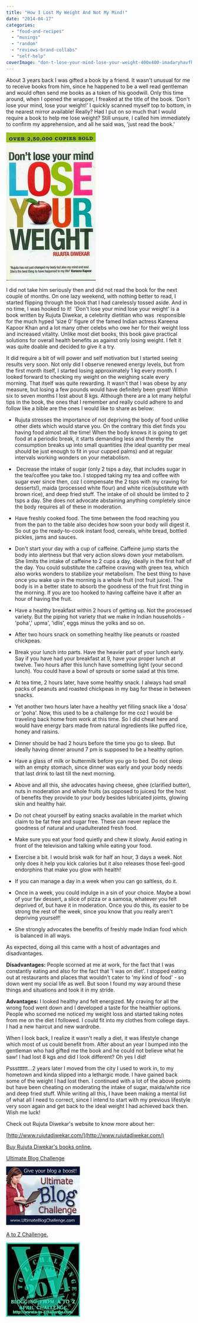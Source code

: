 ```yaml
---
title: "How I Lost My Weight And Not My Mind!"
date: "2014-04-17"
categories: 
  - "food-and-recipes"
  - "musings"
  - "random"
  - "reviews-brand-collabs"
  - "self-help"
coverImage: "don-t-lose-your-mind-lose-your-weight-400x400-imadaryhavfhdnfv.jpeg"
---
```


About 3 years back I was gifted a book by a friend. It wasn't unusual for me to receive books from him, since he happened to be a well read gentleman and would often send me books as a token of his goodwill. Only this time around, when I opened the wrapper, I freaked at the title of the book. 'Don't lose your mind, lose your weight!' I quickly scanned myself top to bottom, in the nearest mirror available! Really? Had I put on so much that I would require a book to help me lose weight? Still unsure, I called him immediately to confirm my apprehension, and all he said was, 'just read the book.'

[![](images/don-t-lose-your-mind-lose-your-weight-400x400-imadaryhavfhdnfv.jpeg)](http://ifsbutsandsetcs.com/wp-content/uploads/2014/04/don-t-lose-your-mind-lose-your-weight-400x400-imadaryhavfhdnfv.jpeg)

I did not take him seriously then and did not read the book for the next couple of months. On one lazy weekend, with nothing better to read, I started flipping through the book that I had carelessly tossed aside. And in no time, I was hooked to it!  'Don't lose your mind lose your weight' is a book written by Rujuta Diwekar, a celebrity dietitian who was  responsible for the much hyped 'size 0' figure of the famed Indian actress Kareena Kapoor Khan and a lot many other celebs who owe her for their weight loss and increased vitality. Unlike most diet books, this book gave practical solutions for overall health benefits as against only losing weight. I felt it was quite doable and decided to give it a try.

It did require a bit of will power and self motivation but I started seeing results very soon. Not only did I observe renewed energy levels, but from the first month itself, I started losing approximately 1 kg every month. I looked forward to checking my weight on the weighing scale every morning. That itself was quite rewarding. It wasn't that I was obese by any measure, but losing a few pounds would have definitely been great! Within six to seven months I lost about 8 kgs. Although there are a lot many helpful tips in the book, the ones that I remember and really could adhere to and follow like a bible are the ones I would like to share as below:

- Rujuta stresses the importance of not depriving the body of food unlike other diets which would starve you. On the contrary this diet finds you having food almost all the time! When the body knows it is going to get food at a periodic break, it starts demanding less and thereby the consumption breaks up into small quantities (the ideal quantity per meal should be just enough to fit in your cupped palms) and at regular intervals working wonders on your metabolism.

-  Decrease the intake of sugar (only 2 tsps a day, that includes sugar in the tea/coffee you take too. I stopped taking my tea and coffee with sugar ever since then, coz I compensate the 2 tsps with my craving for desserts!), maida (processed white flour) and white rice(substitute with brown rice), and deep fried stuff. The intake of oil should be limited to 2 tsps a day. She does not advocate abstaining anything completely since the body requires all of these in moderation.

- Have freshly cooked food. The time between the food reaching you from the pan to the table also decides how soon your body will digest it. So out go the ready-to-cook instant food, cereals, white bread, bottled pickles, jams and sauces.

- Don't start your day with a cup of caffeine. Caffeine jump starts the body into alertness but that very action slows down your metabolism. She limits the intake of caffeine to 2 cups a day, ideally in the first half of the day. You could substitute the caffeine craving with green tea, which also works wonders to stabilize your metabolism. The best thing to have once you wake up in the morning is a whole fruit (not fruit juice). The body is in a better state to absorb the goodness of the fruit first thing in the morning. If you are too hooked to having caffeine have it after an hour of having the fruit.

- Have a healthy breakfast within 2 hours of getting up. Not the processed variety. But the piping hot variety that we make in Indian households - 'poha',' upma', 'idlis', eggs minus the yolks and so on.

- After two hours snack on something healthy like peanuts or roasted chickpeas.

- Break your lunch into parts. Have the heavier part of your lunch early. Say if you have had your breakfast at 9, have your proper lunch at twelve. Two hours after this lunch have something light (your second lunch). You could have a bowl of sprouts or some salad at this time.

- At tea time, 2 hours later, have some healthy snack. I always had small packs of peanuts and roasted chickpeas in my bag for these in between snacks.

- Yet another two hours later have a healthy yet filling snack like a 'dosa' or 'poha'. Now, this used to be a challenge for me coz I would be traveling back home from work at this time. So I did cheat here and would have energy bars made from natural ingredients like puffed rice, honey and raisins.

- Dinner should be had 2 hours before the time you go to sleep. But ideally having dinner around 7 pm is supposed to be a healthy option.

- Have a glass of milk or buttermilk before you go to bed. Do not sleep with an empty stomach, since dinner was early and your body needs that last drink to last till the next morning.

- Above and all this, she advocates having cheese, ghee (clarified butter), nuts in moderation and whole fruits (as opposed to juices) for the host of benefits they provide to your body besides lubricated joints, glowing skin and healthy hair.

- Do not cheat yourself by eating snacks available in the market which claim to be fat free and sugar free. These can never replace the goodness of natural and unadulterated fresh food.

- Make sure you eat your food quietly and chew it slowly. Avoid eating in front of the television and talking while eating your food.

- Exercise a bit. I would brisk walk for half an hour, 3 days a week. Not only does it help you kick calories but it also releases those feel-good endorphins that make you glow with health!

- If you can manage a day in a week when you can go saltless, do it.

- Once in a week, you could indulge in a sin of your choice. Maybe a bowl of your fav dessert, a slice of pizza or a samosa, whatever you felt deprived of, but have it in moderation. Once you do this, its easier to be strong the rest of the week, since you know that you really aren't depriving yourself!

- She strongly advocates the benefits of freshly made Indian food which is balanced in all ways.

As expected, doing all this came with a host of advantages and disadvantages.

**Disadvantages:** People scorned at me at work, for the fact that I was constantly eating and also for the fact that 'I was on diet'. I stopped eating out at restaurants and places that wouldn't cater to 'my kind of food' - so down went my social life as well. But soon I found my way around these things and situations and took it in my stride.

**Advantages:** I looked healthy and felt energized. My craving for all the wrong food went down and I developed a taste for the healthier options. People who scorned me noticed my weight loss and started taking notes from me on the diet I followed. I could fit into my clothes from college days. I had a new haircut and new wardrobe.

When I look back, I realize it wasn't really a diet, it was lifestyle change which most of us could benefit from. After about an year I bumped into the gentleman who had gifted me the book and he could not believe what he saw! I had lost 8 kgs and did I look different? Oh yes I did!

Pssstttttt...2 years later I moved from the city I used to work in, to my hometown and kinda slipped into a lethargic mode. I have gained back some of the weight I had lost then. I continued with a lot of the above points but have been cheating on moderating the intake of sugar, maida/white rice and deep fried stuff. While writing all this, I have been making a mental list of what all I need to correct, since I intend to start with my previous lifestyle very soon again and get back to the ideal weight I had achieved back then. Wish me luck!

Check out Rujuta Diwekar's website to know more about her:

[http://www.rujutadiwekar.com/](http://www.rujutadiwekar.com/)

[Buy Rujuta Diwekar's books online.](http://www.amazon.in/s/?ie=UTF8&keywords=rujuta+diwekar&tag=googinhydr1-21&index=stripbooks&hvadid=29469905654&hvpos=1t1&hvexid=&hvnetw=g&hvrand=18326885106149210864&hvpone=&hvptwo=&hvqmt=b&hvdev=c&ref=pd_sl_3kkqociyom_b)

[Ultimate Blog Challenge](http://ultimateblogchallenge.com/)

[![](images/UBC-bannerbox20018.png)](http://ifsbutsandsetcs.com/wp-content/uploads/2014/04/UBC-bannerbox20018.png)

[A to Z Challenge.](http://www.a-to-zchallenge.com/)

[![](images/W1.jpg)](http://ifsbutsandsetcs.com/wp-content/uploads/2014/04/W1.jpg)
